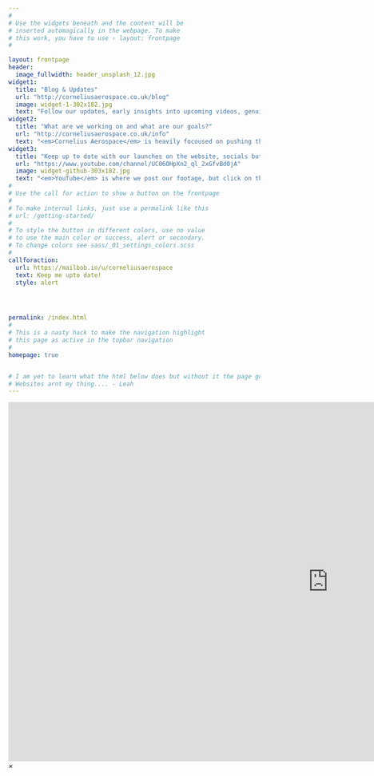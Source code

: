 ```yaml
---
#
# Use the widgets beneath and the content will be
# inserted automagically in the webpage. To make
# this work, you have to use › layout: frontpage
#

layout: frontpage
header:
  image_fullwidth: header_unsplash_12.jpg
widget1:
  title: "Blog & Updates"
  url: "http://corneliusaerospace.co.uk/blog"
  image: widget-1-302x182.jpg
  text: "Follow our updates, early insights into upcoming videos, genuine design info as well as <em> our engineers rants about the existential philosophy of rocketry... (we are trying to stop her) </em>"
widget2:
  title: "What are we working on and what are our goals?"
  url: "http://corneliusaerospace.co.uk/info"
  text: "<em>Cornelius Aerospace</em> is heavily focoused on pushing the boundaries of amature-rocketry through iterative design, and <b> LOTS</b> and <b>LOTs</b> of <s>failures</s> <i>lessons</i> - we embrace (and swear at, in the moment) failures to extract as much progress out of our flights! Click to read more about our way of working and broad goals!"
widget3:
  title: "Keep up to date with our launches on the website, socials but best of all <b>YouTube</b> (our main platform)"
  url: "https://www.youtube.com/channel/UC06OHpXn2_ql_2xGfvBd0jA"
  image: widget-github-303x182.jpg
  text: "<em>YouTube</em> is where we post our footage, but click on the button below to join our mailing list, where we send out information about changes, launches and project progress before updating youtube or the site. It's like an insider view - but completly free (and we will never spam you or share your details, we wish the people who choose to do that a bag of dicks and a bad rocket flight!)"
#
# Use the call for action to show a button on the frontpage
#
# To make internal links, just use a permalink like this
# url: /getting-started/
#
# To style the button in different colors, use no value
# to use the main color or success, alert or secondary.
# To change colors see sass/_01_settings_colors.scss
#
callforaction:
  url: https://mailbob.io/u/corneliusaerospace
  text: Keep me upto date!
  style: alert




permalink: /index.html
#
# This is a nasty hack to make the navigation highlight
# this page as active in the topbar navigation
#
homepage: true


# I am yet to learn what the html below does but without it the page goes "poof" and seems to disapear.
# Websites arnt my thing.... - Leah
---
```



<div id="videoModal" class="reveal-modal large" data-reveal="">
  <div class="flex-video widescreen vimeo" style="display: block;">
    <iframe width="1280" height="720" src="https://www.youtube.com/embed/3b5zCFSmVvU" frameborder="0" allowfullscreen></iframe>
  </div>
  <a class="close-reveal-modal">&#215;</a>
</div>
